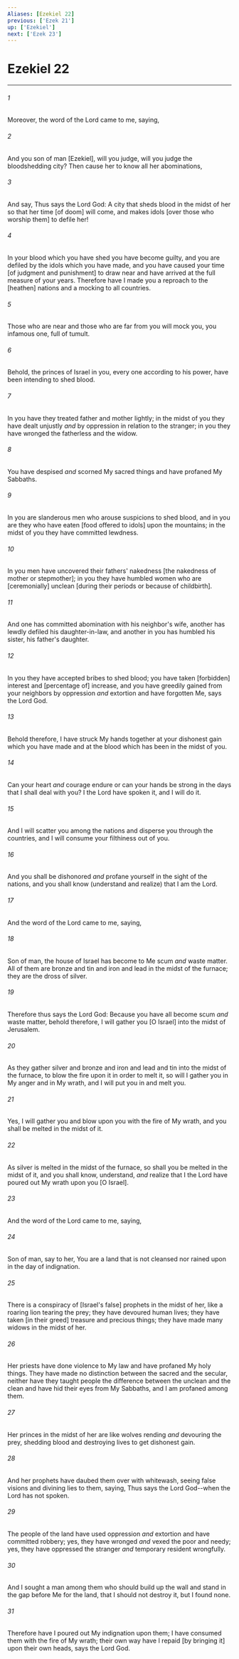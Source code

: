```yaml
---
Aliases: [Ezekiel 22]
previous: ['Ezek 21']
up: ['Ezekiel']
next: ['Ezek 23']
---
```

# Ezekiel 22

***














###### 1 






Moreover, the word of the Lord came to me, saying, 













###### 2 






And you son of man [Ezekiel], will you judge, will you judge the bloodshedding city? Then cause her to know all her abominations, 













###### 3 






And say, Thus says the Lord God: A city that sheds blood in the midst of her so that her time [of doom] will come, and makes idols [over those who worship them] to defile her! 













###### 4 






In your blood which you have shed you have become guilty, and you are defiled by the idols which you have made, and you have caused your time [of judgment and punishment] to draw near and have arrived at the full measure of your years. Therefore have I made you a reproach to the [heathen] nations and a mocking to all countries. 













###### 5 






Those who are near and those who are far from you will mock you, you infamous one, full of tumult. 













###### 6 






Behold, the princes of Israel in you, every one according to his power, have been intending to shed blood. 













###### 7 






In you have they treated father and mother lightly; in the midst of you they have dealt unjustly _and_ by oppression in relation to the stranger; in you they have wronged the fatherless and the widow. 













###### 8 






You have despised _and_ scorned My sacred things and have profaned My Sabbaths. 













###### 9 






In you are slanderous men who arouse suspicions to shed blood, and in you are they who have eaten [food offered to idols] upon the mountains; in the midst of you they have committed lewdness. 













###### 10 






In you men have uncovered their fathers' nakedness [the nakedness of mother or stepmother]; in you they have humbled women who are [ceremonially] unclean [during their periods or because of childbirth]. 













###### 11 






And one has committed abomination with his neighbor's wife, another has lewdly defiled his daughter-in-law, and another in you has humbled his sister, his father's daughter. 













###### 12 






In you they have accepted bribes to shed blood; you have taken [forbidden] interest and [percentage of] increase, and you have greedily gained from your neighbors by oppression _and_ extortion and have forgotten Me, says the Lord God. 













###### 13 






Behold therefore, I have struck My hands together at your dishonest gain which you have made and at the blood which has been in the midst of you. 













###### 14 






Can your heart _and_ courage endure or can your hands be strong in the days that I shall deal with you? I the Lord have spoken it, and I will do it. 













###### 15 






And I will scatter you among the nations and disperse you through the countries, and I will consume your filthiness out of you. 













###### 16 






And you shall be dishonored _and_ profane yourself in the sight of the nations, and you shall know (understand and realize) that I am the Lord. 













###### 17 






And the word of the Lord came to me, saying, 













###### 18 






Son of man, the house of Israel has become to Me scum _and_ waste matter. All of them are bronze and tin and iron and lead in the midst of the furnace; they are the dross of silver. 













###### 19 






Therefore thus says the Lord God: Because you have all become scum _and_ waste matter, behold therefore, I will gather you [O Israel] into the midst of Jerusalem. 













###### 20 






As they gather silver and bronze and iron and lead and tin into the midst of the furnace, to blow the fire upon it in order to melt it, so will I gather you in My anger and in My wrath, and I will put you in and melt you. 













###### 21 






Yes, I will gather you and blow upon you with the fire of My wrath, and you shall be melted in the midst of it. 













###### 22 






As silver is melted in the midst of the furnace, so shall you be melted in the midst of it, and you shall know, understand, _and_ realize that I the Lord have poured out My wrath upon you [O Israel]. 













###### 23 






And the word of the Lord came to me, saying, 













###### 24 






Son of man, say to her, You are a land that is not cleansed nor rained upon in the day of indignation. 













###### 25 






There is a conspiracy of [Israel's false] prophets in the midst of her, like a roaring lion tearing the prey; they have devoured human lives; they have taken [in their greed] treasure and precious things; they have made many widows in the midst of her. 













###### 26 






Her priests have done violence to My law and have profaned My holy things. They have made no distinction between the sacred and the secular, neither have they taught people the difference between the unclean and the clean and have hid their eyes from My Sabbaths, and I am profaned among them. 













###### 27 






Her princes in the midst of her are like wolves rending _and_ devouring the prey, shedding blood and destroying lives to get dishonest gain. 













###### 28 






And her prophets have daubed them over with whitewash, seeing false visions and divining lies to them, saying, Thus says the Lord God--when the Lord has not spoken. 













###### 29 






The people of the land have used oppression _and_ extortion and have committed robbery; yes, they have wronged _and_ vexed the poor and needy; yes, they have oppressed the stranger _and_ temporary resident wrongfully. 













###### 30 






And I sought a man among them who should build up the wall and stand in the gap before Me for the land, that I should not destroy it, but I found none. 













###### 31 






Therefore have I poured out My indignation upon them; I have consumed them with the fire of My wrath; their own way have I repaid [by bringing it] upon their own heads, says the Lord God.
